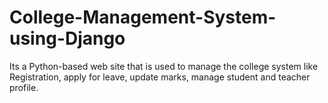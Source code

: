 # College-Management-System-using-Django
Its a Python-based web site that is used to manage the college system like Registration, apply for leave, update marks, manage student and teacher profile.

